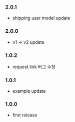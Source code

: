 ### 2.0.1
- shipping user model update

### 2.0.0
- v1 -> v2 update 

### 1.0.2 
- request link 버그 수정 

### 1.0.1
- example update

### 1.0.0
- first release
